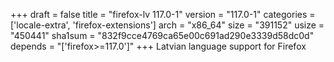 +++
draft = false
title = "firefox-lv 117.0-1"
version = "117.0-1"
categories = ['locale-extra', 'firefox-extensions']
arch = "x86_64"
size = "391152"
usize = "450441"
sha1sum = "832f9cce4769ca65e00c691ad290e3339d58dc0d"
depends = "['firefox>=117.0']"
+++
Latvian language support for Firefox